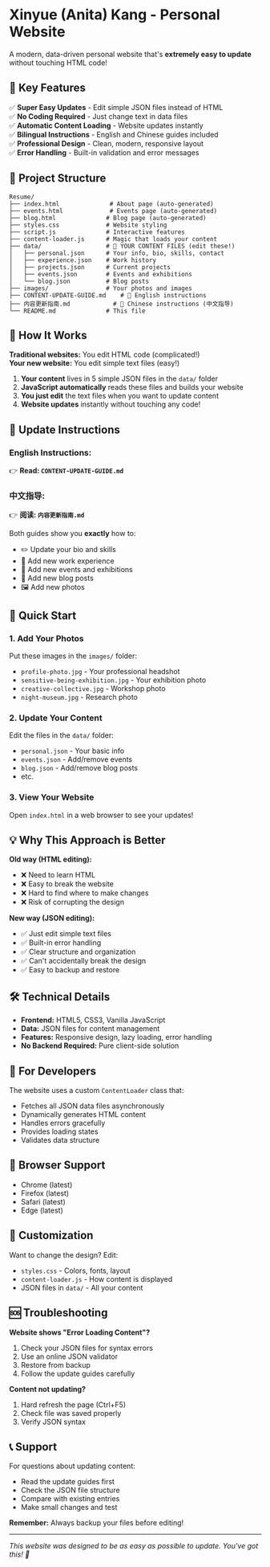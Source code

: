 # Xinyue (Anita) Kang - Personal Website

A modern, data-driven personal website that's **extremely easy to update** without touching HTML code!

## 🎯 Key Features

✅ **Super Easy Updates** - Edit simple JSON files instead of HTML  
✅ **No Coding Required** - Just change text in data files  
✅ **Automatic Content Loading** - Website updates instantly  
✅ **Bilingual Instructions** - English and Chinese guides included  
✅ **Professional Design** - Clean, modern, responsive layout  
✅ **Error Handling** - Built-in validation and error messages  

## 📁 Project Structure

```
Resume/
├── index.html              # About page (auto-generated)
├── events.html             # Events page (auto-generated)  
├── blog.html              # Blog page (auto-generated)
├── styles.css             # Website styling
├── script.js              # Interactive features
├── content-loader.js      # Magic that loads your content
├── data/                  # 📝 YOUR CONTENT FILES (edit these!)
│   ├── personal.json      # Your info, bio, skills, contact
│   ├── experience.json    # Work history
│   ├── projects.json      # Current projects
│   ├── events.json        # Events and exhibitions
│   └── blog.json          # Blog posts
├── images/                # Your photos and images
├── CONTENT-UPDATE-GUIDE.md    # 📖 English instructions
├── 内容更新指南.md            # 📖 Chinese instructions (中文指导)
└── README.md              # This file
```

## 🚀 How It Works

**Traditional websites:** You edit HTML code (complicated!)  
**Your new website:** You edit simple text files (easy!)

1. **Your content** lives in 5 simple JSON files in the `data/` folder
2. **JavaScript automatically** reads these files and builds your website
3. **You just edit** the text files when you want to update content
4. **Website updates** instantly without touching any code!

## 📖 Update Instructions

### English Instructions:
👉 **Read: `CONTENT-UPDATE-GUIDE.md`**

### 中文指导:
👉 **阅读: `内容更新指南.md`**

Both guides show you **exactly** how to:
- ✏️ Update your bio and skills
- 💼 Add new work experience  
- 🎨 Add new events and exhibitions
- 📰 Add new blog posts
- 🖼️ Add new photos

## 🎯 Quick Start

### 1. Add Your Photos
Put these images in the `images/` folder:
- `profile-photo.jpg` - Your professional headshot
- `sensitive-being-exhibition.jpg` - Your exhibition photo
- `creative-collective.jpg` - Workshop photo
- `night-museum.jpg` - Research photo

### 2. Update Your Content
Edit the files in the `data/` folder:
- `personal.json` - Your basic info
- `events.json` - Add/remove events
- `blog.json` - Add/remove blog posts
- etc.

### 3. View Your Website
Open `index.html` in a web browser to see your updates!

## 💡 Why This Approach is Better

**Old way (HTML editing):**
- ❌ Need to learn HTML
- ❌ Easy to break the website  
- ❌ Hard to find where to make changes
- ❌ Risk of corrupting the design

**New way (JSON editing):**
- ✅ Just edit simple text files
- ✅ Built-in error handling
- ✅ Clear structure and organization
- ✅ Can't accidentally break the design
- ✅ Easy to backup and restore

## 🛠️ Technical Details

- **Frontend:** HTML5, CSS3, Vanilla JavaScript
- **Data:** JSON files for content management
- **Features:** Responsive design, lazy loading, error handling
- **No Backend Required:** Pure client-side solution

## 🔧 For Developers

The website uses a custom `ContentLoader` class that:
- Fetches all JSON data files asynchronously
- Dynamically generates HTML content
- Handles errors gracefully
- Provides loading states
- Validates data structure

## 📱 Browser Support

- Chrome (latest)
- Firefox (latest)
- Safari (latest)
- Edge (latest)

## 🎨 Customization

Want to change the design? Edit:
- `styles.css` - Colors, fonts, layout
- `content-loader.js` - How content is displayed
- JSON files in `data/` - All your content

## 🆘 Troubleshooting

**Website shows "Error Loading Content"?**
1. Check your JSON files for syntax errors
2. Use an online JSON validator
3. Restore from backup
4. Follow the update guides carefully

**Content not updating?**
1. Hard refresh the page (Ctrl+F5)
2. Check file was saved properly
3. Verify JSON syntax

## 📞 Support

For questions about updating content:
- Read the update guides first
- Check the JSON file structure
- Compare with existing entries
- Make small changes and test

**Remember:** Always backup your files before editing!

---

*This website was designed to be as easy as possible to update. You've got this! 🌟*
